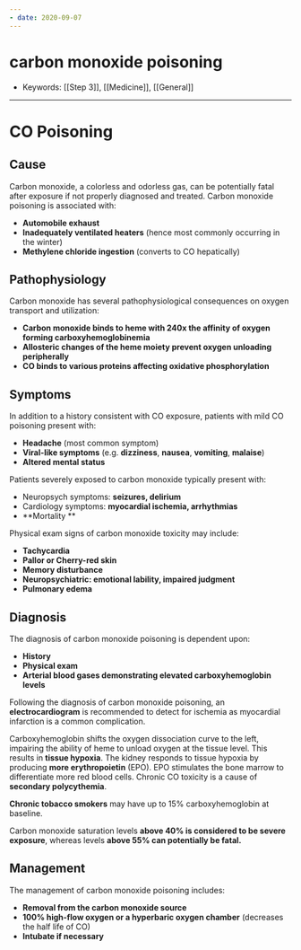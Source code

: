 ```yaml
---
- date: 2020-09-07
---
```


# carbon monoxide poisoning

- Keywords: [[Step 3]], [[Medicine]], [[General]]
---

# CO Poisoning

## Cause

Carbon monoxide, a colorless and odorless gas, can be potentially fatal after exposure if not properly diagnosed and treated. Carbon monoxide poisoning is associated with:

- **Automobile exhaust**
- **Inadequately ventilated heaters** (hence most commonly occurring in the winter)
- **Methylene chloride ingestion** (converts to CO hepatically)

## Pathophysiology

Carbon monoxide has several pathophysiological consequences on oxygen transport and utilization:

- **Carbon monoxide binds to heme with 240x the affinity of oxygen forming carboxyhemoglobinemia**
- **Allosteric changes of the heme moiety prevent oxygen unloading peripherally**
- **CO binds to various proteins affecting oxidative phosphorylation**

## Symptoms

In addition to a history consistent with CO exposure, patients with mild CO poisoning present with:

- **Headache** (most common symptom)
- **Viral-like symptoms** (e.g. **dizziness**, **nausea**, **vomiting**, **malaise**)
- **Altered mental status**

Patients severely exposed to carbon monoxide typically present with:

- Neuropsych symptoms: **seizures, delirium**
- Cardiology symptoms: **myocardial ischemia, arrhythmias**
- \*\*Mortality \*\*

Physical exam signs of carbon monoxide toxicity may include:

- **Tachycardia**
- **Pallor or Cherry-red skin**
- **Memory disturbance**
- **Neuropsychiatric: emotional lability, impaired judgment**
- **Pulmonary edema**

## Diagnosis

The diagnosis of carbon monoxide poisoning is dependent upon:

- **History**
- **Physical exam**
- **Arterial blood gases demonstrating elevated carboxyhemoglobin levels**

Following the diagnosis of carbon monoxide poisoning, an **electrocardiogram** is recommended to detect for ischemia as myocardial infarction is a common complication.

Carboxyhemoglobin shifts the oxygen dissociation curve to the left, impairing the ability of heme to unload oxygen at the tissue level.  This results in **tissue hypoxia**.  The kidney responds to tissue hypoxia by producing **more erythropoietin** (EPO).  EPO stimulates the bone marrow to differentiate more red blood cells.  Chronic CO toxicity is a cause of **secondary polycythemia**.

**Chronic tobacco smokers** may have up to 15% carboxyhemoglobin at baseline.

Carbon monoxide saturation levels **above 40% is considered to be severe exposure**, whereas levels **above 55% can potentially be fatal.**

## Management

The management of carbon monoxide poisoning includes:

- **Removal from the carbon monoxide source**
- **100% high-flow oxygen or a hyperbaric oxygen chamber** (decreases the half life of CO)
- **Intubate if necessary**
